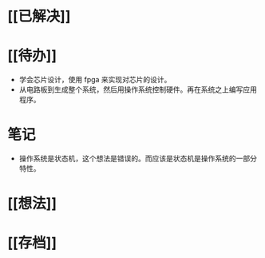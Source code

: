 # [[已解决]]

# [[待办]]
- 学会芯片设计，使用 fpga 来实现对芯片的设计。
- 从电路板到生成整个系统，然后用操作系统控制硬件。再在系统之上编写应用程序。

# 笔记
- 操作系统是状态机，这个想法是错误的。而应该是状态机是操作系统的一部分特性。

# [[想法]]

# [[存档]]